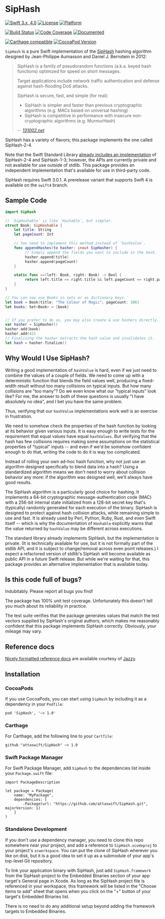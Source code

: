 # SipHash

[![Swift 3.x, 4.0](https://img.shields.io/badge/Swift-3,%204-blue.svg)](https://swift.org) 
[![License](https://img.shields.io/badge/licence-MIT-blue.svg)](https://github.com/attaswift/SipHash/blob/master/LICENSE.md)
[![Platform](https://img.shields.io/badge/platforms-macOS%20∙%20iOS%20∙%20watchOS%20∙%20tvOS%20∙%20Linux-blue.svg)](https://developer.apple.com/platforms/)

[![Build Status](https://travis-ci.org/attaswift/SipHash.svg?branch=master)](https://travis-ci.org/attaswift/SipHash)
[![Code Coverage](https://codecov.io/github/attaswift/SipHash/coverage.svg?branch=master)](https://codecov.io/github/attaswift/SipHash?branch=master)
[![Documented](https://img.shields.io/cocoapods/metrics/doc-percent/SipHash.svg)](http://lorentey.github.io/SipHash)

[![Carthage compatible](https://img.shields.io/badge/Carthage-compatible-4BC51D.svg)](https://github.com/Carthage/Carthage)
[![CocoaPod Version](https://img.shields.io/cocoapods/v/SipHash.svg)](http://cocoapods.org/pods/SipHash)

`SipHash` is a pure Swift implementation of the [SipHash] hashing algorithm designed by 
Jean-Philippe Aumasson and Daniel J. Bernstein in 2012:

[SipHash]: https://131002.net/siphash

> SipHash is a family of pseudorandom functions (a.k.a. keyed hash functions) optimized for speed on short messages. 
>
> Target applications include network traffic authentication and defense against hash-flooding DoS attacks. 
>
> SipHash is secure, fast, and simple (for real):
> - SipHash is simpler and faster than previous cryptographic algorithms (e.g. MACs based on universal hashing)
> - SipHash is competitive in performance with insecure non-cryptographic algorithms (e.g. MurmurHash)
>
> -- <cite>[131002.net][SipHash]</cite>

SipHash has a variety of flavors; this package implements the one called SipHash-2-4.

Note that the Swift Standard Library [already includes an implementation][stdlib] of SipHash-2-4 and SipHash-1-3;
however, the APIs are currently private and not available for use outside of stdlib. This package provides an
independent implementation that's available for use in third-party code.

[stdlib]: https://github.com/apple/swift/blob/master/stdlib/public/core/SipHash.swift.gyb

SipHash requires Swift 3.0.1. A prerelease variant that supports Swift 4 is available on the `swift4` branch.

## Sample Code 

```swift
import SipHash

// `SipHashable` is like `Hashable`, but simpler.
struct Book: SipHashable {
    let title: String
    let pageCount: Int

    // You need to implement this method instead of `hashValue`. 
    func appendHashes(to hasher: inout SipHasher) {
         // Simply append the fields you want to include in the hash.
         hasher.append(title)
         hasher.append(pageCount)
    }

    static func ==(left: Book, right: Book) -> Bool {
         return left.title == right.title && left.pageCount == right.pageCount
    }
}

// You can now use Books in sets or as dictionary keys.
let book = Book(title: "The Colour of Magic", pageCount: 206)
let books: Set<Book> = [book]


// If you prefer to do so, you may also create & use hashers directly.
var hasher = SipHasher()
hasher.add(book)
hasher.add(42)
// Finalizing the hasher extracts the hash value and invalidates it.
let hash = hasher.finalize() 
```

## Why Would I Use SipHash?

Writing a good implementation of `hashValue` is hard, even if we just need to combine the values of a couple of fields.
We need to come up with a deterministic function that blends the field values well, producing a fixed-width
result without too many collisions on typical inputs. But how many collisions are "too many"? Do we even know what
our "typical inputs" look like? For me, the answer to both of these questions is usually "I have absolutely no idea", 
and I bet you have the same problem.

Thus, verifying that our `hashValue` implementations work well is an exercise in frustration.

We need to somehow check the properties of the hash function by looking at its behavior given various inputs.
It is easy enough to write tests for the requirement that equal values have equal `hashValues`. 
But verifying that the hash has few collisions requires making some assumptions on the 
statistical properties of "typical" inputs -- and even if we'd be somehow confident enough to do that, writing the code
to do it is way too complicated.

Instead of rolling your own ad-hoc hash function, why not just use an algorithm designed specifically to blend data 
into a hash? Using a standardized algorithm means we don't need to worry about collision behavior any more: if the 
algorithm was designed well, we'll always have good results.

The SipHash algorithm is a particularly good choice for hashing. It implements a 64-bit cryptographic 
message-authentication code (MAC) with a 256-bit internal state initialized from a 128-bit secret key that's (typically) 
randomly generated for each execution of the binary. 
SipHash is designed to protect against hash collision attacks, while remaining simple to use and fast.
It is already used by Perl, Python, Ruby, Rust, and even Swift itself -- which is why the documentation of `Hashable` 
explicitly warns that the value returned by `hashValue` may be different across executions.

The standard library already implements SipHash, but the implementation is private. (It is technically available 
for use, but it is not formally part of the stdlib API, and it is subject to change/removal across even point releases.)
I expect a refactored version of stdlib's SipHash will become available as public API in a future Swift release. 
But while we're waiting for that, this package provides an alternative implementation that is available today.

## Is this code full of bugs?

Indubitably. Please report all bugs you find!

The package has 100% unit test coverage. Unfortunately this doesn't tell you much about its reliability in practice.

The test suite verifies that the package generates values that match the test vectors supplied by SipHash's original 
authors, which makes me reasonably confident that this package implements SipHash correctly. 
Obviously, your mileage may vary.

## Reference docs

[Nicely formatted reference docs][docs] are available courtesy of [Jazzy].

[docs]: https://lorentey.github.io/SipHash/
[Jazzy]: https://github.com/realm/jazzy

## Installation

### CocoaPods

If you use CocoaPods, you can start using `SipHash` by including it as a dependency in your `Podfile`:

```
pod 'SipHash', '~> 1.0'
```

### Carthage

For Carthage, add the following line to your `Cartfile`:

```
github "attaswift/SipHash" ~> 1.0
```

### Swift Package Manager

For Swift Package Manager, add `SipHash` to the dependencies list inside your `Package.swift` file:

```
import PackageDescription

let package = Package(
    name: "MyPackage",
    dependencies: [
        .Package(url: "https://github.com/attaswift/SipHash.git", majorVersion: 1)
    ]
)
```

### Standalone Development

If you don't use a dependency manager, you need to clone this repo somewhere near your project, and add a reference to `SipHash.xcodeproj` to your project's `xcworkspace`. You can put the clone of SipHash wherever you like on disk, but it is a good idea to set it up as a submodule of your app's top-level Git repository.

To link your application binary with SipHash, just add `SipHash.framework` from the SipHash project to the Embedded Binaries section of your app target's General page in Xcode. As long as the SipHash project file is referenced in your workspace, this framework will be listed in the "Choose items to add" sheet that opens when you click on the "+" button of your target's Embedded Binaries list.

There is no need to do any additional setup beyond adding the framework targets to Embedded Binaries.

